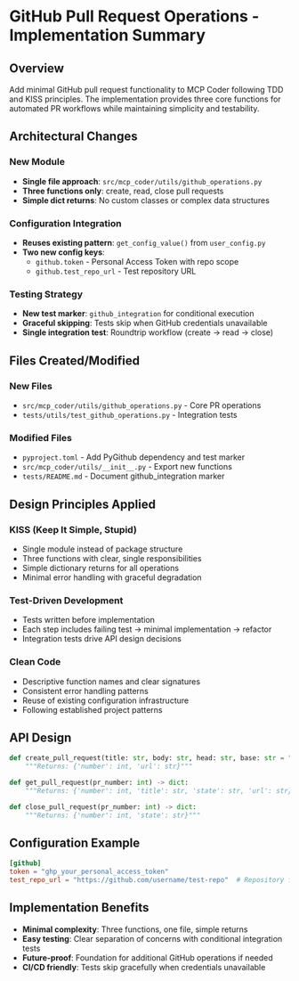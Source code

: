 # GitHub Pull Request Operations - Implementation Summary

## Overview
Add minimal GitHub pull request functionality to MCP Coder following TDD and KISS principles. The implementation provides three core functions for automated PR workflows while maintaining simplicity and testability.

## Architectural Changes

### New Module
- **Single file approach**: `src/mcp_coder/utils/github_operations.py`
- **Three functions only**: create, read, close pull requests
- **Simple dict returns**: No custom classes or complex data structures

### Configuration Integration
- **Reuses existing pattern**: `get_config_value()` from `user_config.py`
- **Two new config keys**:
  - `github.token` - Personal Access Token with repo scope
  - `github.test_repo_url` - Test repository URL

### Testing Strategy
- **New test marker**: `github_integration` for conditional execution
- **Graceful skipping**: Tests skip when GitHub credentials unavailable
- **Single integration test**: Roundtrip workflow (create → read → close)

## Files Created/Modified

### New Files
- `src/mcp_coder/utils/github_operations.py` - Core PR operations
- `tests/utils/test_github_operations.py` - Integration tests

### Modified Files
- `pyproject.toml` - Add PyGithub dependency and test marker
- `src/mcp_coder/utils/__init__.py` - Export new functions
- `tests/README.md` - Document github_integration marker

## Design Principles Applied

### KISS (Keep It Simple, Stupid)
- Single module instead of package structure
- Three functions with clear, single responsibilities
- Simple dictionary returns for all operations
- Minimal error handling with graceful degradation

### Test-Driven Development
- Tests written before implementation
- Each step includes failing test → minimal implementation → refactor
- Integration tests drive API design decisions

### Clean Code
- Descriptive function names and clear signatures
- Consistent error handling patterns
- Reuse of existing configuration infrastructure
- Following established project patterns

## API Design

```python
def create_pull_request(title: str, body: str, head: str, base: str = "main") -> dict:
    """Returns: {'number': int, 'url': str}"""

def get_pull_request(pr_number: int) -> dict:
    """Returns: {'number': int, 'title': str, 'state': str, 'url': str}"""

def close_pull_request(pr_number: int) -> dict:
    """Returns: {'number': int, 'state': str}"""
```

## Configuration Example

```toml
[github]
token = "ghp_your_personal_access_token"
test_repo_url = "https://github.com/username/test-repo"  # Repository for integration tests
```

## Implementation Benefits
- **Minimal complexity**: Three functions, one file, simple returns
- **Easy testing**: Clear separation of concerns with conditional integration tests
- **Future-proof**: Foundation for additional GitHub operations if needed
- **CI/CD friendly**: Tests skip gracefully when credentials unavailable
